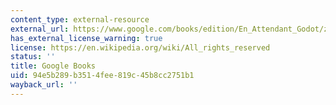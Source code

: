 ```yaml
---
content_type: external-resource
external_url: https://www.google.com/books/edition/En_Attendant_Godot/zP9mvVBrc-wC?hl=en&gbpv=0
has_external_license_warning: true
license: https://en.wikipedia.org/wiki/All_rights_reserved
status: ''
title: Google Books
uid: 94e5b289-b351-4fee-819c-45b8cc2751b1
wayback_url: ''
---
```

